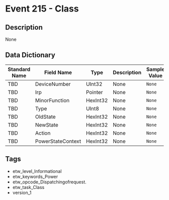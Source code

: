 # Event 215 - Class

## Description
None

## Data Dictionary
|Standard Name|Field Name|Type|Description|Sample Value|
|---|---|---|---|---|
|TBD|DeviceNumber|UInt32|None|`None`|
|TBD|Irp|Pointer|None|`None`|
|TBD|MinorFunction|HexInt32|None|`None`|
|TBD|Type|UInt8|None|`None`|
|TBD|OldState|HexInt32|None|`None`|
|TBD|NewState|HexInt32|None|`None`|
|TBD|Action|HexInt32|None|`None`|
|TBD|PowerStateContext|HexInt32|None|`None`|

## Tags
* etw_level_Informational
* etw_keywords_Power
* etw_opcode_Dispatchingofrequest.
* etw_task_Class
* version_1